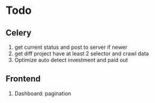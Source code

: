 # Todo

## Celery

1. get current status and post to server if newer
2. get diff project have at least 2 selector and crawl data 
3. Optimize auto detect investment and paid out

## Frontend

1. Dashboard: pagination